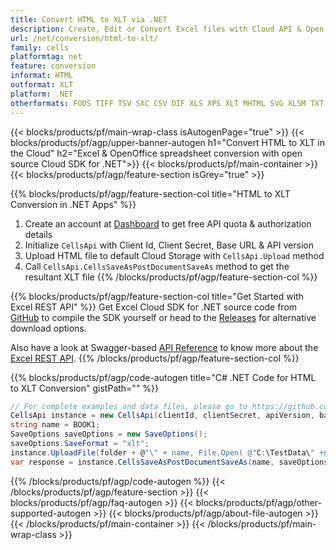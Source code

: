 ```yaml
---
title: Convert HTML to XLT via .NET 
description: Create, Edit or Convert Excel files with Cloud API & Open Source .NET SDK
url: /net/conversion/html-to-xlt/
family: cells
platformtag: net
feature: conversion
informat: HTML
outformat: XLT
platform: .NET
otherformats: FODS TIFF TSV SXC CSV DIF XLS XPS XLT MHTML SVG XLSM TXT XLTX XLSX MD 
---
```


{{< blocks/products/pf/main-wrap-class isAutogenPage="true" >}}
{{< blocks/products/pf/agp/upper-banner-autogen h1="Convert HTML to XLT in the Cloud" h2="Excel & OpenOffice spreadsheet conversion with open source Cloud SDK for .NET">}}
{{< blocks/products/pf/main-container >}}
{{< blocks/products/pf/agp/feature-section isGrey="true" >}}

{{% blocks/products/pf/agp/feature-section-col title="HTML to XLT Conversion in .NET Apps" %}}
1. Create an account at <a href="https://dashboard.aspose.cloud/">Dashboard</a> to get free API quota & authorization details
1. Initialize ```CellsApi``` with Client Id, Client Secret, Base URL & API version
1. Upload HTML file to default Cloud Storage with ```CellsApi.Upload``` method
1. Call ```CellsApi.CellsSaveAsPostDocumentSaveAs``` method to get the resultant XLT file
{{% /blocks/products/pf/agp/feature-section-col %}}

{{% blocks/products/pf/agp/feature-section-col title="Get Started with Excel REST API" %}}
Get Excel Cloud SDK for .NET source code from [GitHub](https://github.com/aspose-cells-cloud/aspose-cells-cloud-dotnet) to compile the SDK yourself or head to the [Releases](https://releases.aspose.cloud/) for alternative download options. 

Also have a look at Swagger-based [API Reference](https://apireference.aspose.cloud/cells/) to know more about the [Excel REST API](https://products.aspose.cloud/cells/curl/).
{{% /blocks/products/pf/agp/feature-section-col %}}

{{% blocks/products/pf/agp/code-autogen title="C# .NET Code for HTML to XLT Conversion" gistPath="" %}}
```cs
// For complete examples and data files, please go to https://github.com/aspose-cells-cloud/aspose-cells-cloud-dotnet/
CellsApi instance = new CellsApi(clientId, clientSecret, apiVersion, baseurl);
string name = BOOK1;
SaveOptions saveOptions = new SaveOptions();
saveOptions.SaveFormat = "xlt";
instance.UploadFile(folder + @"\" + name, File.Open( @"C:\TestData\" +name), "DropBox");
var response = instance.CellsSaveAsPostDocumentSaveAs(name, saveOptions,  "output.xlt", null, null, folder, "DropBox");
```
{{% /blocks/products/pf/agp/code-autogen %}}
{{< /blocks/products/pf/agp/feature-section >}}
{{< blocks/products/pf/agp/faq-autogen >}}
{{< blocks/products/pf/agp/other-supported-autogen >}}
{{< blocks/products/pf/agp/about-file-autogen >}}
{{< /blocks/products/pf/main-container >}}
{{< /blocks/products/pf/main-wrap-class >}}